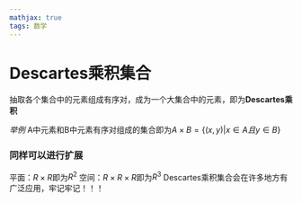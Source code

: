 ```yaml
---
mathjax: true
tags: 数学
---
```

# Descartes乘积集合
抽取各个集合中的元素组成有序对，成为一个大集合中的元素，即为**Descartes乘积**

*举例*
A中元素和B中元素有序对组成的集合即为$A\times B=\{(x,y)|x\in A 且y\in B\}$
<!--more-->

### 同样可以进行扩展
平面：$R\times R$即为$R^2$
空间：$R\times R\times R$即为$R^3$
Descartes乘积集合会在许多地方有广泛应用，牢记牢记！！！

